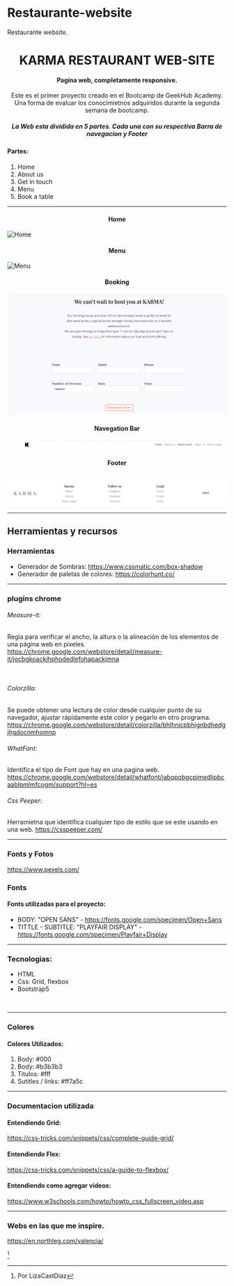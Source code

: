 # Restaurante-website
Restaurante website.
<h1 align="center"> KARMA RESTAURANT WEB-SITE </h1>
<h4 align="center">Pagina web, completamente responsive. </h4>

<p align="center">Este es el primer proyecto creado en el Bootcamp de GeekHub Academy. Una forma de evaluar los conocimietnos adquiridos durante la segunda semana de bootcamp. </p>


##### <p  align="center">La Web esta dividida en 5 partes. Cada una con su respectiva Barra de navegacion y Footer</p>
#### Partes: 
1. Home
2. About us 
3. Get in touch
4. Menu 
5. Book a table

<hr>

<h4 align="center">Home </h4>
<img src="/Imagenes/Readme/home.png" alt="Home">
<h4 align="center">Menu </h4>
<img src="/Imagenes/Readme/menu.png" alt="Menu">
<h4 align="center">Booking </h4>
<img src="/Imagenes/Readme/book.png" alt="Menu">
<h4 align="center">Navegation Bar </h4>
<img src="/Imagenes/Readme/nav.png" alt="">
<h4 align="center">Footer </h4>
<img src="/Imagenes/Readme/footer.png" alt="Footer">

<hr>

<h2 text-align: center>Herramientas y recursos</h2>

### Herramientas

- Generador de Sombras: https://www.cssmatic.com/box-shadow 
- Generador de paletas de colores: https://colorhunt.co/

---
### plugins chrome
###### Measure-it:
Regla  para verificar el ancho, la altura o la alineación de los elementos de una página web en píxeles.
https://chrome.google.com/webstore/detail/measure-it/jocbgkoackihphodedlefohapackjmna

<img src="" alt="">


###### Colorzilla:
Se puede obtener una lectura de color desde cualquier punto de su navegador, ajustar rápidamente este color y pegarlo en otro programa. 
https://chrome.google.com/webstore/detail/colorzilla/bhlhnicpbhignbdhedgjhgdocnmhomnp



###### WhatFont:
Identifica el tipo de Font que hay en una pagina web.
https://chrome.google.com/webstore/detail/whatfont/jabopobgcpjmedljpbcaablpmlmfcogm/support?hl=es
###### Css Peeper:
Herramietna que identifica cualquier tipo de estilo que se este usando en una web.
https://csspeeper.com/

---
### Fonts y Fotos
https://www.pexels.com/

### Fonts
#### Fonts utilizadas para el proyecto:

- BODY: "OPEN SANS" - https://fonts.google.com/specimen/Open+Sans 
- TITTLE - SUBTITLE: "PLAYFAIR DISPLAY" - https://fonts.google.com/specimen/Playfair+Display  

---
### Tecnologias:
- HTML
- Css: Grid, flexbox
- Bootstrap5



<img src="" alt="">

---
### Colores 
#### Colores Utilizados: 
1. Body:  #000
2. Body:  #b3b3b3 
3. Titulos: #fff
4. Sutitles / links: #ff7a5c 


---
### Documentacion utilizada

#### Entendiendo Grid:
https://css-tricks.com/snippets/css/complete-guide-grid/ 

#### Entendiendo Flex:
https://css-tricks.com/snippets/css/a-guide-to-flexbox/ 

#### Entendiendo como agregar videos:
https://www.w3schools.com/howto/howto_css_fullscreen_video.asp


---
### Webs en las que me inspire.
https://en.northleg.com/valencia/







[^1]

[^1]: Por LizaCastDiaz
